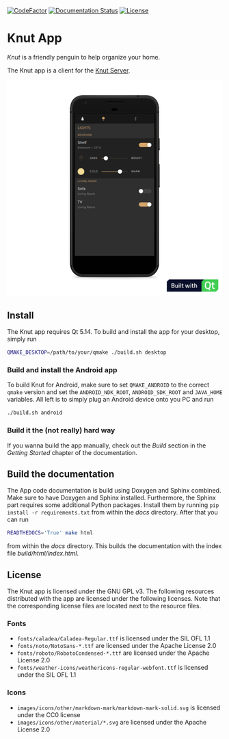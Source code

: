 [![CodeFactor](https://www.codefactor.io/repository/github/pearjo/knut-app/badge)](https://www.codefactor.io/repository/github/pearjo/knut-app)
[![Documentation Status](https://readthedocs.org/projects/knut-app/badge/?version=latest)](https://knut-app.readthedocs.io/en/latest/?badge=latest)
[![License](https://img.shields.io/badge/License-GPL%20v3-blue.svg)](https://github.com/pearjo/knut-server/blob/master/LICENSE)

# Knut App

*Knut* is a friendly penguin to help organize your home.

The Knut app is a client for the [Knut Server](https://github.com/pearjo/knut-server).

![Image of the Knut app](https://github.com/pearjo/knut-app/blob/master/images/showcase.png)

## Install

The Knut app requires Qt 5.14. To build and install the app for your
desktop, simply run

```bash
QMAKE_DESKTOP=/path/to/your/qmake ./build.sh desktop
```

### Build and install the Android app

To build Knut for Android, make sure to set `QMAKE_ANDROID` to the
correct `qmake` version and set the `ANDROID_NDK_ROOT`,
`ANDROID_SDK_ROOT` and `JAVA_HOME` variables. All left is to simply
plug an Android device onto you PC and run

```bash
./build.sh android
```

### Build it the (not really) hard way

If you wanna build the app manually, check out the *Build* section in
the *Getting Started* chapter of the documentation.

## Build the documentation

The App code documentation is build using Doxygen and Sphinx combined.
Make sure to have Doxygen and Sphinx installed. Furthermore, the
Sphinx part requires some additional Python packages. Install them by
running ``pip install -r requirements.txt`` from within the *docs*
directory. After that you can run

```bash
READTHEDOCS='True' make html
```

from within the *docs* directory. This builds the documentation with
the index file *build/html/index.html*.

## License

The Knut app is licensed under the GNU GPL v3. The following resources
distributed with the app are licensed under the following licenses. Note that
the corresponding license files are located next to the resource files.

### Fonts

- `fonts/caladea/Caladea-Regular.ttf` is licensed under the SIL OFL 1.1
- `fonts/noto/NotoSans-*.ttf` are licensed under the Apache License 2.0
- `fonts/roboto/RobotoCondensed-*.ttf` are licensed under the Apache License 2.0
- `fonts/weather-icons/weathericons-regular-webfont.ttf` is licensed under the
  SIL OFL 1.1

### Icons

- `images/icons/other/markdown-mark/markdown-mark-solid.svg` is licensed under
  the CC0 license
- `images/icons/other/material/*.svg` are licensed under the Apache License 2.0
